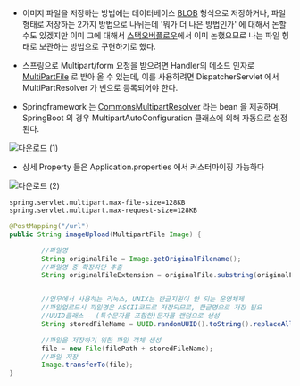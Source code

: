 - 이미지 파일을 저장하는 방법에는 데이터베이스 [BLOB](https://dev.mysql.com/doc/refman/8.0/en/blob.html) 형식으로 저장하거나, 파일 형태로 저장하는 2가지 방법으로 나뉘는데 '뭐가 더 나은 방법인가' 에 대해서 논할수도 있겠지만 이미 그에 대해서 [스택오버플로우](https://stackoverflow.com/questions/348363/what-is-the-best-place-for-storing-uploaded-images-sql-database-or-disk-file-sy)에서 이미 논했으므로 나는 파일 형태로 보관하는 방법으로 구현하기로 했다.

- 스프링으로 Multipart/form 요청을 받으려면 Handler의 메소드 인자로 [MultiPartFile](https://docs.spring.io/spring-framework/docs/current/javadoc-api/org/springframework/web/multipart/MultipartFile.html) 로 받아 올 수 있는데, 이를 사용하려면 DispatcherServlet 에서 MultiPartResolver 가 빈으로 등록되어야 한다.

- Springframework 는 [CommonsMultipartResolver](https://docs.spring.io/spring-framework/docs/current/javadoc-api/org/springframework/web/multipart/commons/CommonsMultipartResolver.html) 라는 bean 을 제공하며, SpringBoot 의 경우 MultipartAutoConfiguration 클래스에 의해 자동으로 설정 된다.

![다운로드 (1)](https://user-images.githubusercontent.com/50399804/119229278-28229700-bb52-11eb-953e-f9a3c01b864c.png)

- 상세 Property 들은 Application.properties 에서 커스터마이징 가능하다

![다운로드 (2)](https://user-images.githubusercontent.com/50399804/119229335-7d5ea880-bb52-11eb-9da3-97fa8d1a45fc.png)

```
spring.servlet.multipart.max-file-size=128KB
spring.servlet.multipart.max-request-size=128KB
```

```java
@PostMapping("/url")
public String imageUpload(MultipartFile Image) {

        //파일명
        String originalFile = Image.getOriginalFilename();
        //파일명 중 확장자만 추출                                                //lastIndexOf(".") - 뒤에 있는 . 의 index번호
        String originalFileExtension = originalFile.substring(originalFile.lastIndexOf("."));


        //업무에서 사용하는 리눅스, UNIX는 한글지원이 안 되는 운영체제
        //파일업로드시 파일명은 ASCII코드로 저장되므로, 한글명으로 저장 필요
        //UUID클래스 - (특수문자를 포함한)문자를 랜덤으로 생성                    "-"라면 생략으로 대체
        String storedFileName = UUID.randomUUID().toString().replaceAll("-", "") + originalFileExtension;

        //파일을 저장하기 위한 파일 객체 생성
        file = new File(filePath + storedFileName);
        //파일 저장
        Image.transferTo(file);
}
```
